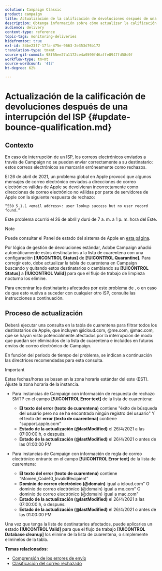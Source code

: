 ```yaml
---
solution: Campaign Classic
product: campaign
title: Actualización de la calificación de devoluciones después de una interrupción del ISP
description: Obtenga información sobre cómo actualizar la calificación de devoluciones después de una interrupción del ISP.
audience: delivery
content-type: reference
topic-tags: monitoring-deliveries
hidefromtoc: true
exl-id: 34be23f7-17fa-475e-9663-2e353d76b172
translation-type: tm+mt
source-git-commit: 98f55ee27a1172ce4a0590f46affe8947fd58d0f
workflow-type: tm+mt
source-wordcount: '417'
ht-degree: 62%

---
```


# Actualización de la calificación de devoluciones después de una interrupción del ISP {#update-bounce-qualification.md}

## Contexto

En caso de interrupción de un ISP, los correos electrónicos enviados a través de Campaign no se pueden enviar correctamente a su destinatario: estos correos electrónicos se marcarán erróneamente como rechazos.

El 26 de abril de 2021, un problema global en Apple provocó que algunos mensajes de correo electrónico enviados a direcciones de correo electrónico válidas de Apple se devolvieran incorrectamente como direcciones de correo electrónico no válidas por parte de servidores de Apple con la siguiente respuesta de rechazo:


```
“550 5.1.1 <email address>: user lookup success but no user record found.”
```

Este problema ocurrió el 26 de abril y duró de 7 a. m. a 1 p. m. hora del Este.

>[!NOTE]
>
>Puede consultar el Panel de estado del sistema de Apple en [esta página](https://www.apple.com/support/systemstatus/).

Por lógica de gestión de devoluciones estándar, Adobe Campaign añadió automáticamente estos destinatarios a la lista de cuarentena con una configuración **[!UICONTROL Status]** de **[!UICONTROL Quarantine]**. Para corregir esto, debe actualizar la tabla de cuarentena en Campaign buscando y quitando estos destinatarios o cambiando su **[!UICONTROL Status]** a **[!UICONTROL Valid]** para que el flujo de trabajo de limpieza nocturno los elimine.

Para encontrar los destinatarios afectados por este problema de , o en caso de que esto vuelva a suceder con cualquier otro ISP, consulte las instrucciones a continuación.

## Proceso de actualización

Deberá ejecutar una consulta en la tabla de cuarentena para filtrar todos los destinatarios de Apple, que incluyen @icloud.com, @me.com, @mac.com, que se hayan visto potencialmente afectados por la interrupción de modo que puedan ser eliminados de la lista de cuarentena e incluidos en futuros envíos de correo electrónico de Campaign.

En función del periodo de tiempo del problema, se indican a continuación las directrices recomendadas para esta consulta.

>[!IMPORTANT]
>
>Estas fechas/horas se basan en la zona horaria estándar del este (EST). Ajuste la zona horaria de la instancia.

* Para instancias de Campaign con información de respuesta de rechazo SMTP en el campo **[!UICONTROL Error text]** de la lista de cuarentena:

   * **El texto del error (texto de cuarentena)**  contiene &quot;éxito de búsqueda del usuario pero no se ha encontrado ningún registro del usuario&quot; Y el texto del  **error (texto de cuarentena)**  contiene &quot;support.apple.com&quot;
   * **Estado de la actualización (@lastModified)** el 26/4/2021 a las 07:00:00 h, o después.
   * **Estado de la actualización (@lastModified)** el 26/4/2021 o antes de las 01:00:00 PM

* Para instancias de Campaign con información de regla de correo electrónico entrante en el campo **[!UICONTROL Error text]** de la lista de cuarentena:

   * **El texto del error (texto de cuarentena)** contiene “Momen_Code10_InvalidRecipient”
   * **Dominio de correo electrónico (@domain)**  igual a icloud.com&quot; O dominio de correo electrónico (@domain) igual a me.com&quot; O dominio de correo electrónico (@domain) igual a mac.com&quot;
   * **Estado de la actualización (@lastModified)** el 26/4/2021 a las 07:00:00 h, o después.
   * **Estado de la actualización (@lastModified)** el 26/4/2021 o antes de las 01:00:00 PM

Una vez que tenga la lista de destinatarios afectados, puede aplicarles un estado **[!UICONTROL Valid]** para que el flujo de trabajo **[!UICONTROL Database cleanup]** los elimine de la lista de cuarentena, o simplemente elimínelos de la tabla.

**Temas relacionados:**
* [Comprensión de los errores de envío](../../delivery/using/understanding-delivery-failures.md)
* [Clasificación del correo rechazado](../../delivery/using/understanding-delivery-failures.md#bounce-mail-qualification)

